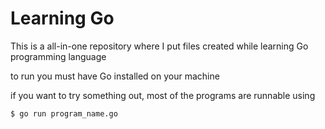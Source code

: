 # Learning Go

This is a all-in-one repository where I put files created while learning Go programming language

to run you must have Go installed on your machine

if you want to try something out, most of the programs are runnable using
```
$ go run program_name.go
```
